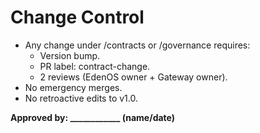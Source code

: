 # Change Control

- Any change under /contracts or /governance requires:
  - Version bump.
  - PR label: contract-change.
  - 2 reviews (EdenOS owner + Gateway owner).
- No emergency merges.
- No retroactive edits to v1.0.

**Approved by: ____________ (name/date)**
